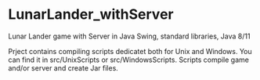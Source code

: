 # LunarLander_withServer
Lunar Lander game with Server in Java Swing, standard libraries, Java 8/11

Prject contains compiling scripts dedicatet both for Unix and Windows. 
You can find it in src/UnixScripts or src/WindowsScripts.
Scripts compile game and/or server and create Jar files.
